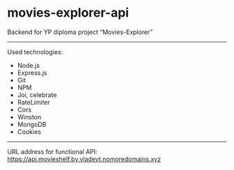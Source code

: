# movies-explorer-api

Backend for YP diploma project “Movies-Explorer”

---

Used technologies:

* Node.js
* Express.js
* Git
* NPM
* Joi, celebrate
* RateLimiter
* Cors
* Winston
* MongoDB
* Cookies

---

URL address for functional API: https://api.movieshelf.by.vladevt.nomoredomains.xyz
